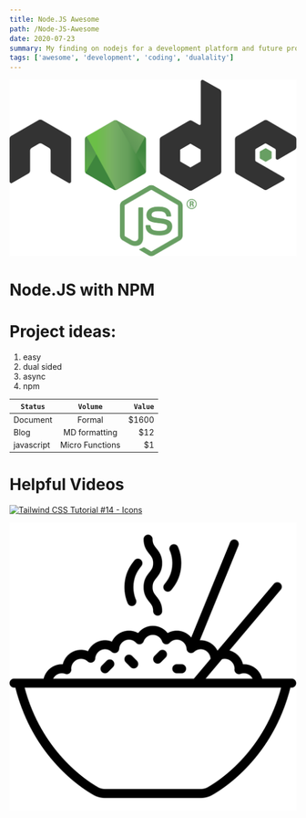 ```yaml
---
title: Node.JS Awesome
path: /Node-JS-Awesome
date: 2020-07-23
summary: My finding on nodejs for a development platform and future project ideas.
tags: ['awesome', 'development', 'coding', 'dualality']
---
```


![background](./images/Node.js_logo.svg)

# Node.JS with NPM

# Project ideas:

 1. easy
 2. dual sided
 3. async
 4. npm



| `Status`        | `Volume`        | `Value`  |
| --------------- |:---------------:| --------:|
| Document        | Formal          | $1600    |
| Blog            | MD formatting   |   $12    |
| javascript      | Micro Functions |    $1    |

# Helpful Videos

[![Tailwind CSS Tutorial #14 - Icons](http://img.youtube.com/vi/aNmBiqK2uQ0/0.jpg)](http://www.youtube.com/watch?v=aNmBiqK2uQ0)

![background](./images/zenRiceBowl.svg)
